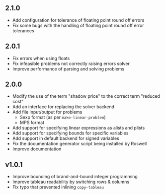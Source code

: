 ## 2.1.0
* Add configuration for tolerance of floating point round off errors
* Fix some bugs with the handling of floating point round off error tolerances

## 2.0.1
* Fix errors when using floats
* Fix infeasible problems not correctly raising errors solver
* Improve performance of parsing and solving problems

## 2.0.0
* Modify the use of the term "shadow price" to the correct term "reduced cost"
* Add an interface for replacing the solver backend
* Add file input/output for problems
  * Sexp format (as per `make-linear-problem`)
  * MPS format
* Add support for specifying linear expressions as alists and plists
* Add support for specifying bounds for specific variables
* Add support in default backend for signed variables
* Fix the documentation generator script being installed by Roswell
* Improve documentation

## v1.0.1
* Improve bounding of brand-and-bound integer programming
* Improve tableau readability by switching rows & columns
* Fix typo that prevented inlining `copy-tableau`

